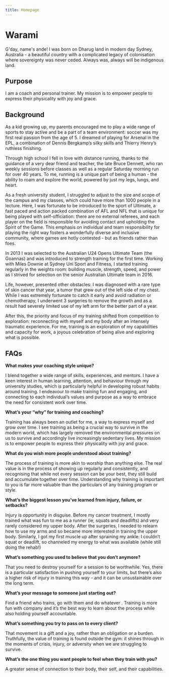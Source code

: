 ```yaml
---
title: Homepage
---
```


# Warami

G'day, name's ande!
I was born on Dharug land in modern day Sydney, Australia - a beautiful country with a complicated legacy of colonisation where sovereignty was never ceded. 
Always was, always will be indigenous land.

## Purpose
I am a coach and personal trainer.
My mission is to empower people to express their physicality with joy and grace.

## Background
As a kid growing up, my parents encouraged me to play a wide range of sports to stay active and be a part of a team environment: soccer was my first real passion from the age of 5.
I dreamed of playing for Arsenal in the EPL, a combination of Dennis Bergkamp’s silky skills and Thierry Henry’s ruthless finishing.

Through high school I fell in love with distance running, thanks to the guidance of a very dear friend and teacher, the late Bruce Dennett, who ran weekly sessions before classes as well as a regular Saturday morning run for over 40 years.
To me, running is a unique part of being a human - the ability to roam and explore the world, powered by just my legs, lungs, and heart.

As a fresh university student, I struggled to adjust to the size and scope of the campus and my classes, which could have more than 1000 people in a lecture.
Here, I was fortunate to be introduced to the sport of Ultimate, a fast paced and action packed combination of AFL and NFL that is unique for being played with self-officiation: there are no external referees, and each player on the field is responsible for avoiding contact and upholding the Spirit of the Game.
This emphasis on individual and team responsibility for playing the right way fosters a wonderfully diverse and inclusive community, where games are hotly contested - but as friends rather than foes.

In 2013 I was selected to the Australian U24 Opens Ultimate Team (the Goannas) and was introduced to strength training for the first time.
Working with Miles Downie at Sydney Uni Sport and Fitness, I started training regularly in the weights room: building muscle, strength, speed, and power as I strived for selection on the senior Australian Ultimate team in 2016.

Life, however, presented other obstacles: I was diagnosed with a rare type of skin cancer that year, a tumor that grew out of the left side of my chest.
While I was extremely fortunate to catch it early and avoid radiation or chemotherapy, I underwent 3 surgeries to remove the growth and as a result had severely limited use of my left arm for the better part of a year.

After this, the priority and focus of my training shifted from competition to exploration: reconnecting with myself and my body after an intensely traumatic experience.
For me, training is an exploration of my capabilities and capacity for work, a joyous celebration of being alive and exploring what is possible.

## FAQs
**What makes your coaching style unique?**

I blend together a wide range of skills, experiences, and mentors. I have a keen interest in human learning, attention, and behaviour through my university studies, which is particularly helpful in developing robust habits around training. I endeavour to make training fun and engaging, and connecting to each individual’s values and purpose as a way to embrace the need for consistent work over time.


**What’s your “why” for training and coaching?**

Training has always been an outlet for me, a way to express myself and grow over time. I see training as being a crucial way to survive in the modern world, which has largely removed the environmental pressures on us to survive and accordingly live increasingly sedentary lives. My mission is to empower people to express their physicality with joy and grace.


**What do you wish more people understood about training?**

The process of training is more akin to worship than anything else. The real value is in the process of showing up regularly and consistently, and recognising that while not every session can be your best, they still build and accumulate together over time. Understanding why training is important to you is far more valuable than the particulars of any training program or style.


**What’s the biggest lesson you’ve learned from injury, failure, or setbacks?**

Injury is opportunity in disguise. Before my cancer treatment, I mostly trained what was fun to me as a runner (ie, squats and deadlifts) and very rarely considered my upper body. After the surgeries, I needed to relearn how to use my arms and so became more interested in training the upper body. Similarly, I got my first muscle up after spraining my ankle: I couldn’t squat or deadlift, so channeled my energy to what was available (while still doing the rehab!)


**What’s something you used to believe that you don’t anymore?**

That you need to destroy yourself for a session to be worthwhile. Yes, there is a particular satisfaction in pushing yourself to your limits, but there’s also a higher risk of injury in training this way - and it can be unsustainable over the long term.


**What’s your message to someone just starting out?**

Find a friend who trains, go with them and do whatever . Training is more fun with company and it’s the best way to learn about the process while also holding yourself accountable.


**What’s something you try to pass on to every client?**

That movement is a gift and a joy, rather than an obligation or a burden. Truthfully, the value of training is found outside the gym: it shines through in the moments of crisis, injury, or adversity when we are struggling to survive.


**What’s the one thing you want people to feel when they train with you?**

A greater sense of connection to their body, their self, and their capabilities.

